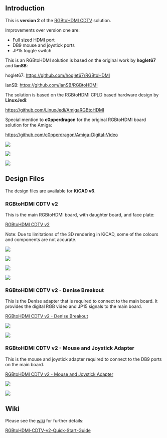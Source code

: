 ## Introduction

This is **version 2** of the [RGBtoHDMI CDTV](https://github.com/solarmon/RGBtoHDMI-CDTV) solution.

Improvements over version one are:

* Full sized HDMI port
* DB9 mouse and joystick ports
* JP15 toggle switch

This is an RGBtoHDMI solution is based on the original work by **hoglet67** and **IanSB**:

hoglet67:
https://github.com/hoglet67/RGBtoHDMI

IanSB:
https://github.com/IanSB/RGBtoHDMI

The solution is based on the RGBtoHDMI CPLD based hardware design by **LinuxJedi**:

https://github.com/LinuxJedi/AmigaRGBtoHDMI

Special mention to **c0pperdragon** for the original RGBtoHDMI board solution for the Amiga:

https://github.com/c0pperdragon/Amiga-Digital-Video

![](https://github.com/solarmon/RGBtoHDMI-CDTV-v2/blob/main/Installation/RGBtoHDMI%20CDTV%20v2%20-%20Fully%20Assembled%20Board%20-%20Top%20Front.JPG)

![](https://github.com/solarmon/RGBtoHDMI-CDTV-v2/blob/main/Installation/RGBtoHDMI%20CDTV%20v2%20-%20Fully%20Assembled%20Board%20-%20Bottom%20with%20Pi.JPG)

![](https://github.com/solarmon/RGBtoHDMI-CDTV-v2/blob/main/Installation/RGBtoHDMI%20CDTV%20v2%20-%20Main%20Board%20-%20Inserted.JPG)

## Design Files

The design files are available for **KiCAD v6**.

### RGBtoHDMI CDTV v2

This is the main RGBtoHDMI board, with daughter board, and face plate:

[RGBtoHDMI CDTV v2](https://github.com/solarmon/RGBtoHDMI-CDTV-v2/tree/main/RGBtoHDMI%20CDTV%20v2)

Note: Due to limitations of the 3D rendering in KiCAD, some of the colours and components are not accurate.

![](https://github.com/solarmon/RGBtoHDMI-CDTV-v2/blob/main/RGBtoHDMI%20CDTV%20v2/RGBtoHDMI%20CDTV%20v2%20-%20Top.png)

![](https://github.com/solarmon/RGBtoHDMI-CDTV-v2/blob/main/RGBtoHDMI%20CDTV%20v2/RGBtoHDMI%20CDTV%20v2%20-%20Bottom%20-%20With%20Pi.png)

![](https://github.com/solarmon/RGBtoHDMI-CDTV-v2/blob/main/RGBtoHDMI%20CDTV%20v2/RGBtoHDMI%20CDTV%20v2%20-%20Face%20Plate%20-%20Front.png)

![](https://github.com/solarmon/RGBtoHDMI-CDTV-v2/blob/main/RGBtoHDMI%20CDTV%20v2/RGBtoHDMI%20CDTV%20v2%20-%20Daughter%20Board%20-%20Bottom.png)

### RGBtoHDMI CDTV v2 - Denise Breakout

This is the Denise adapter that is required to connect to the main board. It provides the digital RGB video and JP15 signals to the main board.

[RGBtoHDMI CDTV v2 - Denise Breakout](https://github.com/solarmon/RGBtoHDMI-CDTV-v2/tree/main/RGBtoHDMI%20CDTV%20v2%20-%20Denise%20Breakout)

![](https://github.com/solarmon/RGBtoHDMI-CDTV-v2/blob/main/RGBtoHDMI%20CDTV%20v2%20-%20Denise%20Breakout/RGBtoHDMI%20CDTV%20v2%20-%20Denise%20Breakout%20-%20Top.png)

![](https://github.com/solarmon/RGBtoHDMI-CDTV-v2/blob/main/RGBtoHDMI%20CDTV%20v2%20-%20Denise%20Breakout/RGBtoHDMI%20CDTV%20v2%20-%20Denise%20Breakout%20-%20Bottom.png)

### RGBtoHDMI CDTV v2 - Mouse and Joystick Adapter

This is the mouse and joystick adapter required to connect to the DB9 ports on the main board.

[RGBtoHDMI CDTV v2 - Mouse and Joystick Adapter](https://github.com/solarmon/RGBtoHDMI-CDTV-v2/tree/main/RGBtoHDMI%20CDTV%20v2%20-%20Mouse%20and%20Joystick%20Adapter)

![](https://github.com/solarmon/RGBtoHDMI-CDTV-v2/blob/main/RGBtoHDMI%20CDTV%20v2%20-%20Mouse%20and%20Joystick%20Adapter/RGBtoHDMI%20CDTV%20v2%20-%20Mouse%20and%20Joystick%20Adapter%20-%20Top.png)

![](https://github.com/solarmon/RGBtoHDMI-CDTV-v2/blob/main/RGBtoHDMI%20CDTV%20v2%20-%20Mouse%20and%20Joystick%20Adapter/RGBtoHDMI%20CDTV%20v2%20-%20Mouse%20and%20Joystick%20Adapter%20-%20Bottom.png)

## Wiki

Please see the [wiki](https://github.com/solarmon/RGBtoHDMI-CDTV-v2/wiki) for further details:

[RGBtoHDMI-CDTV-v2-Quick-Start-Guide](https://github.com/solarmon/RGBtoHDMI-CDTV-v2/wiki/RGBtoHDMI-CDTV-v2-Quick-Start-Guide)
